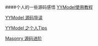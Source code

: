 ####个人的一些源码感悟
[YYModel使用教程](http://www.jianshu.com/p/79f52e42840f)  

[YYModel 源码导读](http://www.jianshu.com/p/8abff9365fec)  

[YYModel 之个人Tips](http://www.jianshu.com/p/ae301793323a)  

[Masonry 源码进阶](http://www.jianshu.com/p/51ecef88e5fe)  
